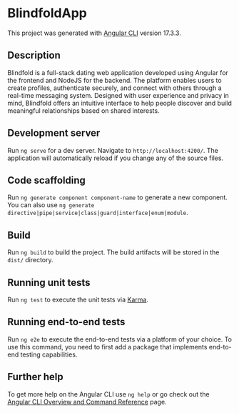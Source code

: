 # BlindfoldApp

This project was generated with [Angular CLI](https://github.com/angular/angular-cli) version 17.3.3.

## Description

Blindfold is a full-stack dating web application developed using Angular for the frontend and NodeJS for the backend. The platform enables users to create profiles, authenticate securely, and connect with others through a real-time messaging system. Designed with user experience and privacy in mind, Blindfold offers an intuitive interface to help people discover and build meaningful relationships based on shared interests.

## Development server

Run `ng serve` for a dev server. Navigate to `http://localhost:4200/`. The application will automatically reload if you change any of the source files.

## Code scaffolding

Run `ng generate component component-name` to generate a new component. You can also use `ng generate directive|pipe|service|class|guard|interface|enum|module`.

## Build

Run `ng build` to build the project. The build artifacts will be stored in the `dist/` directory.

## Running unit tests

Run `ng test` to execute the unit tests via [Karma](https://karma-runner.github.io).

## Running end-to-end tests

Run `ng e2e` to execute the end-to-end tests via a platform of your choice. To use this command, you need to first add a package that implements end-to-end testing capabilities.

## Further help

To get more help on the Angular CLI use `ng help` or go check out the [Angular CLI Overview and Command Reference](https://angular.io/cli) page.

